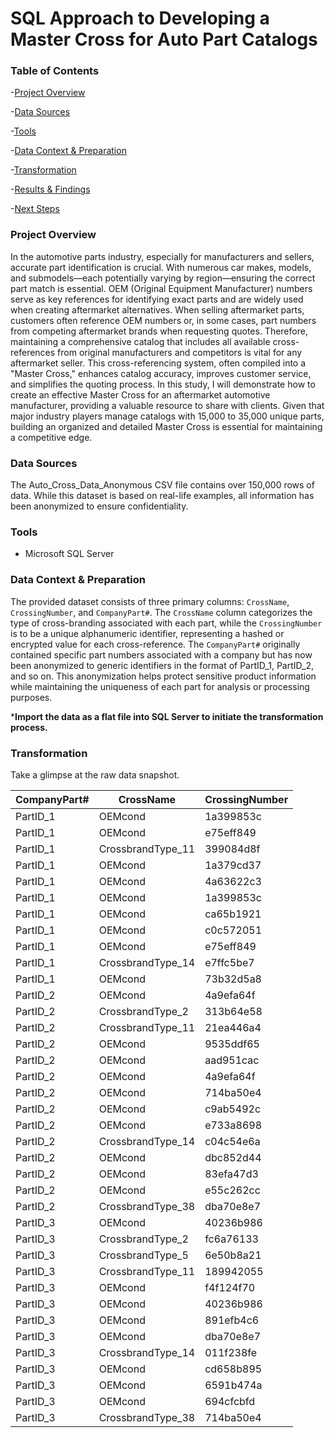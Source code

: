 # SQL Approach to Developing a Master Cross for Auto Part Catalogs

### Table of Contents

-[Project Overview](#project-overview)

-[Data Sources](#data-sources)

-[Tools](#tools)

-[Data Context & Preparation](#data-context--preparation)

-[Transformation](#transformation)

-[Results & Findings](#results--findings)

-[Next Steps](#next-steps)

### Project Overview

In the automotive parts industry, especially for manufacturers and sellers, accurate part identification is crucial. With numerous car makes, models, and submodels—each potentially varying by region—ensuring the correct part match is essential. OEM (Original Equipment Manufacturer) numbers serve as key references for identifying exact parts and are widely used when creating aftermarket alternatives. When selling aftermarket parts, customers often reference OEM numbers or, in some cases, part numbers from competing aftermarket brands when requesting quotes. Therefore, maintaining a comprehensive catalog that includes all available cross-references from original manufacturers and competitors is vital for any aftermarket seller. This cross-referencing system, often compiled into a "Master Cross," enhances catalog accuracy, improves customer service, and simplifies the quoting process. In this study, I will demonstrate how to create an effective Master Cross for an aftermarket automotive manufacturer, providing a valuable resource to share with clients. Given that major industry players manage catalogs with 15,000 to 35,000 unique parts, building an organized and detailed Master Cross is essential for maintaining a competitive edge.

### Data Sources

The Auto_Cross_Data_Anonymous CSV file contains over 150,000 rows of data. While this dataset is based on real-life examples, all information has been anonymized to ensure confidentiality.

### Tools

- Microsoft SQL Server

### Data Context & Preparation

The provided dataset consists of three primary columns: `CrossName`, `CrossingNumber`, and `CompanyPart#`. The `CrossName` column categorizes the type of cross-branding associated with each part, while the `CrossingNumber` is to be a unique alphanumeric identifier,  representing a hashed or encrypted value for each cross-reference. The `CompanyPart#` originally contained specific part numbers associated with a company but has now been anonymized to generic identifiers in the format of PartID_1, PartID_2, and so on. This anonymization helps protect sensitive product information while maintaining the uniqueness of each part for analysis or processing purposes.

***Import the data as a flat file into SQL Server to initiate the transformation process.**

### Transformation

Take a glimpse at the raw data snapshot.

| CompanyPart# | CrossName         | CrossingNumber |
|-------------|------------------|----------------|
| PartID_1    | OEMcond          | 1a399853c      |
| PartID_1    | OEMcond          | e75eff849      |
| PartID_1    | CrossbrandType_11 | 399084d8f      |
| PartID_1    | OEMcond          | 1a379cd37      |
| PartID_1    | OEMcond          | 4a63622c3      |
| PartID_1    | OEMcond          | 1a399853c      |
| PartID_1    | OEMcond          | ca65b1921      |
| PartID_1    | OEMcond          | c0c572051      |
| PartID_1    | OEMcond          | e75eff849      |
| PartID_1    | CrossbrandType_14 | e7ffc5be7      |
| PartID_1    | OEMcond          | 73b32d5a8      |
| PartID_2    | OEMcond          | 4a9efa64f      |
| PartID_2    | CrossbrandType_2  | 313b64e58      |
| PartID_2    | CrossbrandType_11 | 21ea446a4      |
| PartID_2    | OEMcond          | 9535ddf65      |
| PartID_2    | OEMcond          | aad951cac      |
| PartID_2    | OEMcond          | 4a9efa64f      |
| PartID_2    | OEMcond          | 714ba50e4      |
| PartID_2    | OEMcond          | c9ab5492c      |
| PartID_2    | OEMcond          | e733a8698      |
| PartID_2    | CrossbrandType_14 | c04c54e6a      |
| PartID_2    | OEMcond          | dbc852d44      |
| PartID_2    | OEMcond          | 83efa47d3      |
| PartID_2    | OEMcond          | e55c262cc      |
| PartID_2    | CrossbrandType_38 | dba70e8e7      |
| PartID_3    | OEMcond          | 40236b986      |
| PartID_3    | CrossbrandType_2  | fc6a76133      |
| PartID_3    | CrossbrandType_5  | 6e50b8a21      |
| PartID_3    | CrossbrandType_11 | 189942055      |
| PartID_3    | OEMcond          | f4f124f70      |
| PartID_3    | OEMcond          | 40236b986      |
| PartID_3    | OEMcond          | 891efb4c6      |
| PartID_3    | OEMcond          | dba70e8e7      |
| PartID_3    | CrossbrandType_14 | 011f238fe      |
| PartID_3    | OEMcond          | cd658b895      |
| PartID_3    | OEMcond          | 6591b474a      |
| PartID_3    | OEMcond          | 694cfcbfd      |
| PartID_3    | CrossbrandType_38 | 714ba50e4      |



